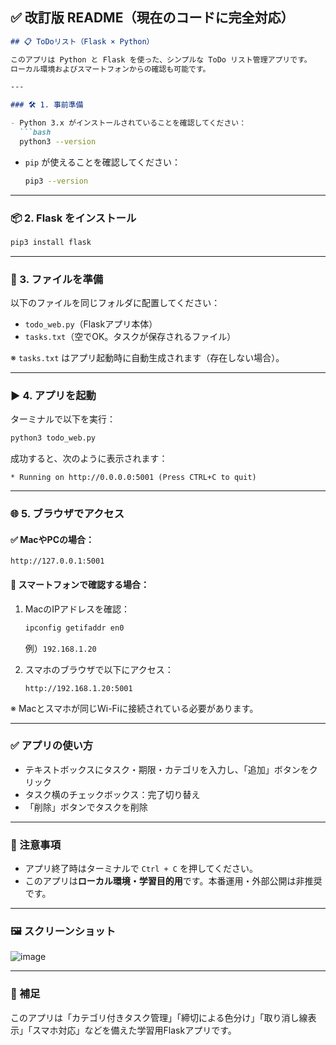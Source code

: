 ## ✅ 改訂版 README（現在のコードに完全対応）

````markdown
## 📋 ToDoリスト（Flask × Python）

このアプリは Python と Flask を使った、シンプルな ToDo リスト管理アプリです。  
ローカル環境およびスマートフォンからの確認も可能です。

---

### 🛠 1. 事前準備

- Python 3.x がインストールされていることを確認してください：
  ```bash
  python3 --version
````

* `pip` が使えることを確認してください：

  ```bash
  pip3 --version
  ```

---

### 📦 2. Flask をインストール

```bash
pip3 install flask
```

---

### 📂 3. ファイルを準備

以下のファイルを同じフォルダに配置してください：

* `todo_web.py`（Flaskアプリ本体）
* `tasks.txt`（空でOK。タスクが保存されるファイル）

※ `tasks.txt` はアプリ起動時に自動生成されます（存在しない場合）。

---

### ▶️ 4. アプリを起動

ターミナルで以下を実行：

```bash
python3 todo_web.py
```

成功すると、次のように表示されます：

```
* Running on http://0.0.0.0:5001 (Press CTRL+C to quit)
```

---

### 🌐 5. ブラウザでアクセス

#### ✅ MacやPCの場合：

```http
http://127.0.0.1:5001
```

#### 📱 スマートフォンで確認する場合：

1. MacのIPアドレスを確認：

   ```bash
   ipconfig getifaddr en0
   ```

   例）`192.168.1.20`

2. スマホのブラウザで以下にアクセス：

   ```http
   http://192.168.1.20:5001
   ```

※ Macとスマホが同じWi-Fiに接続されている必要があります。

---

### ✅ アプリの使い方

* テキストボックスにタスク・期限・カテゴリを入力し、「追加」ボタンをクリック
* タスク横のチェックボックス：完了切り替え
* 「削除」ボタンでタスクを削除

---

### 🧼 注意事項

* アプリ終了時はターミナルで `Ctrl + C` を押してください。
* このアプリは**ローカル環境・学習目的用**です。本番運用・外部公開は非推奨です。

---

### 🖼 スクリーンショット

![image](https://github.com/user-attachments/assets/5808ff80-81b5-4f3d-a1d2-3933f1c817c8)

---

### 🧠 補足

このアプリは「カテゴリ付きタスク管理」「締切による色分け」「取り消し線表示」「スマホ対応」などを備えた学習用Flaskアプリです。

```